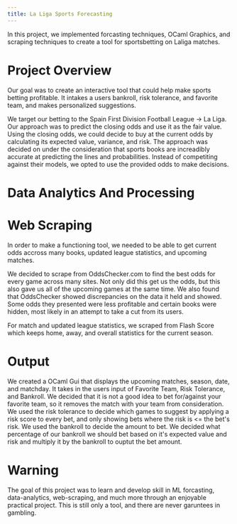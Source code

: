```yaml
---
title: La Liga Sports Forecasting 
---
```


In this project, we implemented forcasting techniques, OCaml Graphics, and scraping techniques to create a tool for sportsbetting on Laliga matches.

# Project Overview

Our goal was to create an interactive tool that could help make sports betting profitable. It intakes a users bankroll, risk tolerance, and favorite team, and makes personalized suggestions. 

We target our betting to the Spain First Division Football League -> La Liga. Our approach was to predict the closing odds and use it as the fair value. Using the closing odds, we could decide to buy at the current odds by calculating its expected value, variance, and risk. The approach was decided on under the consideration that sports books are increadibly accurate at predicting the lines and probabilities. Instead of competiting against their models, we opted to use the provided odds to make decisions. 

# Data Analytics And Processing

# Web Scraping

In order to make a functioning tool, we needed to be able to get current odds accross many books, updated league statistics, and upcoming matches. 

We decided to scrape from OddsChecker.com to find the best odds for every game across many sites. Not only did this get us the odds, but this also gave us all of the upcoming games at the same time. We also found that OddsChecker showed discrepancies on the data it held and showed. Some odds they presented were less profitable and certain books were hidden, most likely in an attempt to take a cut from its users.

For match and updated league statistics, we scraped from Flash Score which keeps home, away, and overall statistics for the current season.

# Output

We created a OCaml Gui that displays the upcoming matches, season, date, and matchday. It takes in the users input of Favorite Team, Risk Tolerance, and Bankroll. We decided that it is not a good idea to bet for/against your favorite team, so it removes the match with your team from consideration. We used the risk tolerance to decide which games to suggest by applying a risk score to every bet, and only showing bets where the risk is <= the bet's risk. We used the bankroll to decide the amount to bet. We decided what percentage of our bankroll we should bet based on it's expected value and risk and multiply it by the bankroll to ouptut the bet amount.


# Warning

The goal of this project was to learn and develop skill in ML forcasting, data-analytics, web-scraping, and much more through an enjoyable practical project. This is still only a tool, and there are never garuntees in gambling. 